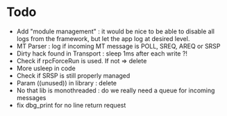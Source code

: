 # Todo
* Add "module management" : it would be nice to be able to disable all logs from
  the framework, but let the app log at desired level.
* MT Parser : log if incoming MT message is POLL, SREQ, AREQ or SRSP
* Dirty hack found in Transport : sleep 1ms after each write ?!
* Check if rpcForceRun is used. If not => delete
* More usleep in code
* Check if SRSP is still properly managed
* Param ((unused)) in library : delete
* No that lib is monothreaded : do we really need a queue for incoming messages
* fix dbg_print for no line return request
